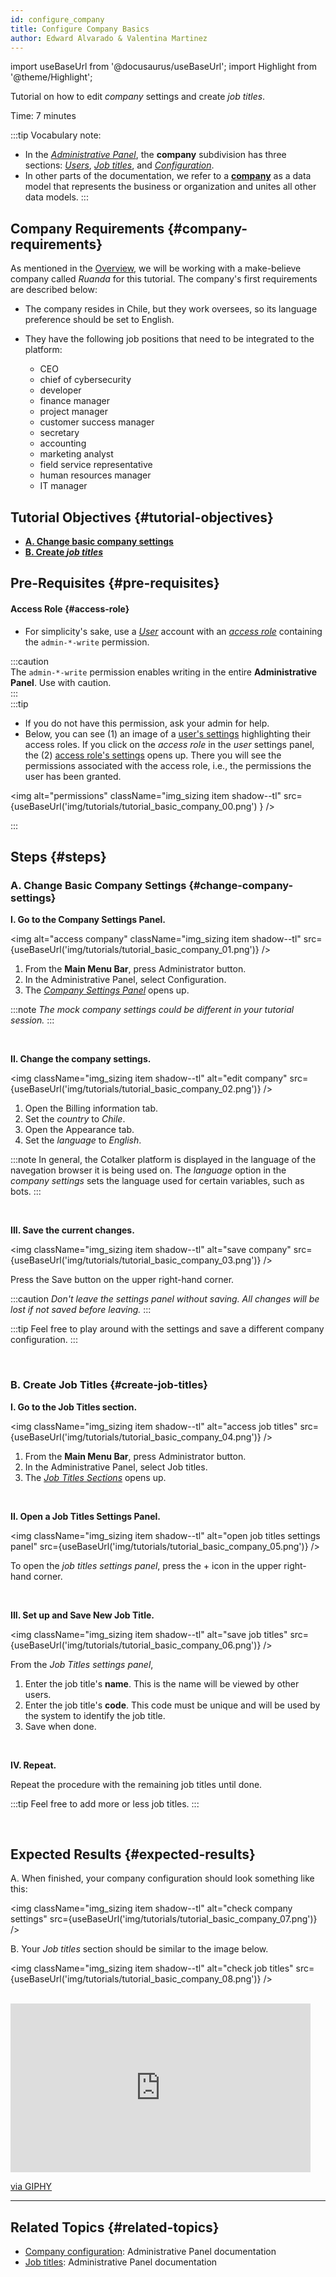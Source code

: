 ```yaml
---
id: configure_company
title: Configure Company Basics
author: Edward Alvarado & Valentina Martinez
---
```

import useBaseUrl from '@docusaurus/useBaseUrl';
import Highlight from '@theme/Highlight'; 

<span className="hero__subtitle">

Tutorial on how to edit _company_ settings and create _job titles_. 

</span>

Time: 7 minutes

:::tip Vocabulary note:
- In the [_Administrative Panel_](/docs/documentation/admin/admin_overview#layout), the **company** subdivision has three sections: [_Users_](/docs/documentation/admin/users), [_Job titles_](/docs/documentation/admin/admin_jobtitles), and [_Configuration_](/docs/documentation/admin/admin_company).
- In other parts of the documentation, we refer to a [**company**](/docs/documentation/models/model_company) as a data model that represents the business or organization and unites all other data models.
:::

## Company Requirements {#company-requirements}

As mentioned in the [Overview](../tutorial_overview), we will be working with a make-believe company called _Ruanda_ for this tutorial. The company's first requirements are described below:

- The company resides in Chile, but they work oversees, so its language preference should be set to English.

- They have the following job positions that need to be integrated to the platform:
  - CEO
  - chief of cybersecurity
  - developer
  - finance manager
  - project manager
  - customer success manager
  - secretary
  - accounting
  - marketing analyst
  - field service representative
  - human resources manager
  - IT manager

## Tutorial Objectives {#tutorial-objectives}
- [**A. Change basic company settings**](#change-company-settings)
- [**B. Create _job titles_**](#create-job-titles)

## Pre-Requisites {#pre-requisites}
#### Access Role {#access-role}
- For simplicity's sake, use a [_User_](/docs/documentation/admin/users) account with an [_access role_](/docs/documentation/admin/admin_accessrole) containing the `admin-*-write` permission.  

:::caution  
The `admin-*-write` permission enables writing in the entire **Administrative Panel**. Use with caution.  
:::  
:::tip
- If you do not have this permission, ask your admin for help.
- Below, you can see (1) an image of a [user's settings](/docs/documentation/admin/users#user-settings-panel) highlighting their access roles. If you click on the _access role_ in the _user_ settings panel, the (2) [access role's settings](/docs/documentation/admin/admin_accessrole#edit--create-single-access-role) opens up. There you will see the permissions associated with the access role, i.e., the permissions the user has been granted.  

<img alt="permissions" className="img_sizing item shadow--tl"   src={useBaseUrl('img/tutorials/tutorial_basic_company_00.png')  } />
<br/>

:::

## Steps {#steps}
### A. Change Basic Company Settings {#change-company-settings}

<div className="alert alert--secondary">

**I. Go to the Company Settings Panel.**

<img alt="access company" className="img_sizing item shadow--tl" src={useBaseUrl('img/tutorials/tutorial_basic_company_01.png')} /> 
<br/>

1. From the **Main Menu Bar**, press <span className="badge badge--primary">Administrator</span> button.
2. In the Administrative Panel, select <span className="badge badge--primary">Configuration</span>.
3. The [_Company Settings Panel_](/docs/documentation/admin/admin_company) opens up.

:::note 
_The mock company settings could be different in your tutorial session._
:::

</div>
<br/>

<div className="alert alert--secondary">

**II. Change the company settings.** 

<img className="img_sizing item shadow--tl" alt="edit company" src={useBaseUrl('img/tutorials/tutorial_basic_company_02.png')} /> 
<br/>

1. Open the <span className="badge badge--primary">Billing information</span> tab.
2. Set the _country_ to _Chile_.
3. Open the <span className="badge badge--primary">Appearance</span> tab.
4. Set the _language_ to _English_. 

:::note
In general, the Cotalker platform is displayed in the language of the navegation browser it is being used on. The _language_ option in the _company settings_ sets the language used for certain variables, such as bots.
:::

</div>
<br/>

<div className="alert alert--secondary">

**III. Save the current changes.**

<img className="img_sizing item shadow--tl" alt="save company" src={useBaseUrl('img/tutorials/tutorial_basic_company_03.png')} /> 
<br/>

Press the <span className="badge badge--primary">Save</span> button on the upper right-hand corner.

:::caution 
_Don't leave the settings panel without saving. All changes will be lost if not saved before leaving._
:::

:::tip
Feel free to play around with the settings and save a different company configuration.
:::

</div>
<br/>


### B. Create Job Titles {#create-job-titles}

<div className="alert alert--secondary">

**I. Go to the Job Titles section.**

<img className="img_sizing item shadow--tl" alt="access job titles" src={useBaseUrl('img/tutorials/tutorial_basic_company_04.png')} /> 
<br/>

1. From the **Main Menu Bar**, press <span className="badge badge--primary">Administrator</span> button.
2. In the Administrative Panel, select <span className="badge badge--primary">Job titles</span>.
3. The [_Job Titles Sections_](/docs/documentation/admin/admin_jobtitles) opens up.

</div>
<br/>

<div className="alert alert--secondary">

**II. Open a Job Titles Settings Panel.**

<img className="img_sizing item shadow--tl" alt="open job titles settings panel" src={useBaseUrl('img/tutorials/tutorial_basic_company_05.png')} /> 
<br/>

To open the _job titles settings panel_, press the <span className="badge badge--primary">+</span> icon in the upper right-hand corner.

</div>
<br/>

<div className="alert alert--secondary">

**III. Set up and Save New Job Title.**

<img className="img_sizing item shadow--tl" alt="save job titles" src={useBaseUrl('img/tutorials/tutorial_basic_company_06.png')} /> 
<br/>

From the _Job Titles settings panel_,

1. Enter the job title's **name**. This is the name will be viewed by other users.
2. Enter the job title's **code**. This code must be unique and will be used by the system to identify the job title.
3. Save when done.

</div>
<br/>

<div className="alert alert--secondary">

**IV. Repeat.**

Repeat the procedure with the remaining job titles until done.

:::tip
Feel free to add more or less job titles.
:::

</div>
<br/>

## Expected Results {#expected-results}

A. When finished, your company configuration should look something like this:

<img className="img_sizing item shadow--tl" alt="check company settings" src={useBaseUrl('img/tutorials/tutorial_basic_company_07.png')} /> 
<br/>

B. Your _Job titles_ section should be similar to the image below.

<img className="img_sizing item shadow--tl" alt="check job titles" src={useBaseUrl('img/tutorials/tutorial_basic_company_08.png')} /> 
<br/>
<br/>

<div className="align-center">

<iframe src="https://giphy.com/embed/kzs7srxbKNqjbI62U4" width="480" height="270" frameBorder="0" class="giphy-embed" allowFullScreen></iframe>

<p><a href="https://giphy.com/gifs/abcnetwork-kzs7srxbKNqjbI62U4">via GIPHY</a></p>

</div>

---

## Related Topics {#related-topics}
- [Company configuration](/docs/documentation/admin/admin_company): Administrative Panel documentation
- [Job titles](/docs/documentation/admin/admin_jobtitles): Administrative Panel documentation